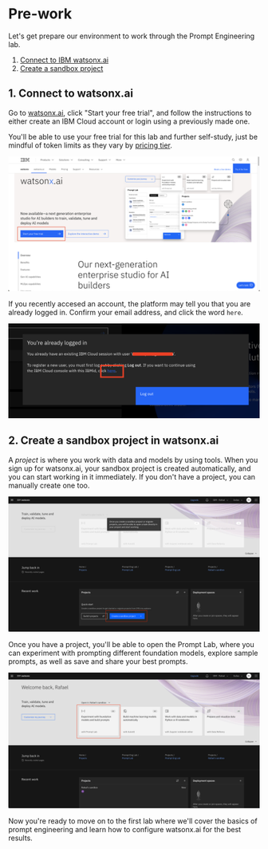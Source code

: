 # Pre-work

Let's get prepare our environment to work through the Prompt Engineering lab.

1. [Connect to IBM watsonx.ai](#1-connect-to-watsonxai)
2. [Create a sandbox project](#2-create-a-sandbox-project-in-watsonxai)


## 1. Connect to watsonx.ai

Go to [watsonx.ai](https://www.ibm.com/products/watsonx-ai), click "Start your free trial", and follow the instructions to either create an IBM Cloud account or login using a previously made one. 

You'll be able to use your free trial for this lab and further self-study, just be mindful of token limits as they vary by [pricing tier](https://www.ibm.com/watsonx/pricing).

![img.png](../images/free-trial.png)

If you recently accesed an account, the platform may tell you that you are already logged in. Confirm your email address, and click the word `here`. 

![img.png](../images/already-logged-in.png)

## 2. Create a sandbox project in watsonx.ai

A *project* is where you work with data and models by using tools. When you sign up for watsonx.ai, your sandbox project is created automatically, and you can start working in it immediately. If you don't have a project, you can manually create one too. 

![img.png](../images/create-project.png)

Once you have a project, you'll be able to open the Prompt Lab, where you can experiment with prompting different foundation models, explore sample prompts, as well as save and share your best prompts.

![img_1.png](../images/start-prompt-lab.png)

Now you're ready to move on to the first lab where we'll cover the basics of prompt engineering and learn how to configure watsonx.ai for the best results. 
